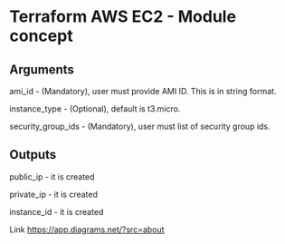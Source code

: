 # Terraform AWS EC2 - Module concept


## Arguments
ami_id - (Mandatory), user must provide AMI ID. This is in string format.

instance_type - (Optional), default is t3.micro.

security_group_ids - (Mandatory), user must list of security group ids.

## Outputs
public_ip - it is created

private_ip - it is created

instance_id - it is created

Link
https://app.diagrams.net/?src=about
